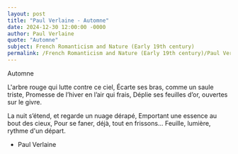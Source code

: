 ```yaml
---
layout: post
title: "Paul Verlaine - Automne"
date: 2024-12-30 12:00:00 -0000
author: Paul Verlaine
quote: "Automne"
subject: French Romanticism and Nature (Early 19th century)
permalink: /French Romanticism and Nature (Early 19th century)/Paul Verlaine/Paul Verlaine - Automne
---
```


Automne

L'arbre rouge qui lutte contre ce ciel,
Écarte ses bras, comme un saule triste,
Promesse de l’hiver en l’air qui frais,
Déplie ses feuilles d’or, ouvertes sur le givre.

La nuit s’étend, et regarde un nuage dérapé,
Emportant une essence au bout des cieux,
Pour se faner, déjà, tout en frissons...
Feuille, lumière, rythme d'un départ.

- Paul Verlaine
